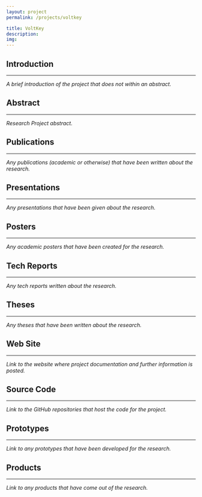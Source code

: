 ```yaml
---
layout: project
permalink: /projects/voltkey

title: VoltKey
description:
img:
---
```


## Introduction

---

*A brief introduction of the project that does not within an abstract.*

## Abstract

---

*Research Project abstract.*

## Publications

---

*Any publications (academic or otherwise) that have been written about the research.*

## Presentations

---

*Any presentations that have been given about the research.*

## Posters

---

*Any academic posters that have been created for the research.*

## Tech Reports

---

*Any tech reports written about the research.*

## Theses

---

*Any theses that have been written about the research.*

## Web Site

---

*Link to the website where project documentation and further information is posted.*

## Source Code

---

*Link to the GitHub repositories that host the code for the project.*

## Prototypes

---

*Link to any prototypes that have been developed for the research.*

## Products

---

*Link to any products that have come out of the research.*
